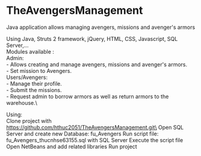 # TheAvengersManagement 
Java application allows managing avengers, missions and avenger's armors 

Using Java, Struts 2 framework, jQuery, HTML, CSS, Javascript, SQL Server,...\
  Modules available :\
  Admin:\
    - Allows creating and manage avengers, missions and avenger's armors.\
    - Set mission to Avengers.\
  Users/Avengers:\
    - Manage their profile.\
    - Submit the missions. \
    - Request admin to borrow armors as well as return armors to the warehouse.\


Using:\
Clone project with https://github.com/hthuc2051/TheAvengersManagement.git\
Open SQL Server and create new Database: fu_Avengers
Run script file: fu_Avengers_thucnhse63155.sql with SQL Server 
Execute the script file
Open NetBeans and add related libraries
Run project